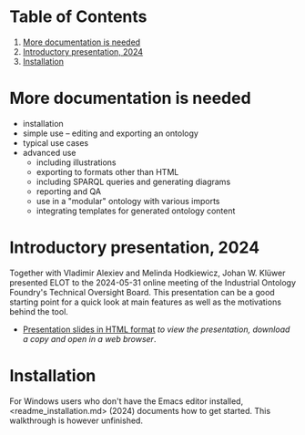 
# Table of Contents

1.  [More documentation is needed](#org7ff7df3)
2.  [Introductory presentation, 2024](#orgbbe3627)
3.  [Installation](#orge7e7830)



<a id="org7ff7df3"></a>

# More documentation is needed

-   installation
-   simple use &#x2013; editing and exporting an ontology
-   typical use cases
-   advanced use
    -   including illustrations
    -   exporting to formats other than HTML
    -   including SPARQL queries and generating diagrams
    -   reporting and QA
    -   use in a "modular" ontology with various imports
    -   integrating templates for generated ontology content


<a id="orgbbe3627"></a>

# Introductory presentation, 2024

Together with Vladimir Alexiev and Melinda Hodkiewicz, Johan W. Klüwer presented ELOT to the 2024-05-31 online meeting of the Industrial Ontology Foundry's Technical Oversight Board.
This presentation can be a good starting point for a quick look at main features as well as the motivations behind the tool.

-   [Presentation slides in HTML format](20240525T181908--elot-presented-to-iof-tob__elot_emacs_iof.html) *to view the presentation, download a copy and open in a web browser*.


<a id="orge7e7830"></a>

# Installation

For Windows users who don't have the Emacs editor installed, <readme_installation.md> (2024) documents how to get started. This walkthrough is however unfinished.

